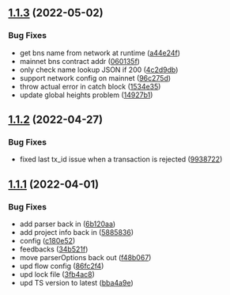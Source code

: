 ## [1.1.3](https://github.com/stacks-network/subdomain-registrar/compare/v1.1.2...v1.1.3) (2022-05-02)


### Bug Fixes

* get bns name from network at runtime ([a44e24f](https://github.com/stacks-network/subdomain-registrar/commit/a44e24f3148f12440803850d86025b20c95738f6))
* mainnet bns contract addr ([060135f](https://github.com/stacks-network/subdomain-registrar/commit/060135f7d1751de8904df81d57cd9fe43701b001))
* only check name lookup JSON if 200 ([4c2d9db](https://github.com/stacks-network/subdomain-registrar/commit/4c2d9db11cec93903804ab0e7465529948fe16f9))
* support network config on mainnet ([96c275d](https://github.com/stacks-network/subdomain-registrar/commit/96c275d83c2592d8dc418f3281e6b1e2e8fef748))
* throw actual error in catch block ([1534e35](https://github.com/stacks-network/subdomain-registrar/commit/1534e35f114458bd010850ca558a79584df9167c))
* update global heights problem ([14927b1](https://github.com/stacks-network/subdomain-registrar/commit/14927b1fa87d9beb6ada24dda077de14add48acf))

## [1.1.2](https://github.com/stacks-network/subdomain-registrar/compare/v1.1.1...v1.1.2) (2022-04-27)


### Bug Fixes

* fixed last tx_id issue when a transaction is rejected ([9938722](https://github.com/stacks-network/subdomain-registrar/commit/993872268b5b89bedc5ee4d7497f111fb1ede18e))

## [1.1.1](https://github.com/stacks-network/subdomain-registrar/compare/v1.1.0...v1.1.1) (2022-04-01)


### Bug Fixes

* add parser back in ([6b120aa](https://github.com/stacks-network/subdomain-registrar/commit/6b120aa4311a425e8d70f3c56b52d1d5bd4e9cc1))
* add project info back in ([5885836](https://github.com/stacks-network/subdomain-registrar/commit/58858364b51aa4f288bb6e8b9576516a268b72b1))
* config ([c180e52](https://github.com/stacks-network/subdomain-registrar/commit/c180e5207618522010712b400c1cac11ca5bf1e1))
* feedbacks ([34b521f](https://github.com/stacks-network/subdomain-registrar/commit/34b521fcef2bdf7c47046fe540724f159b895f46))
* move parserOptions back out ([f48b067](https://github.com/stacks-network/subdomain-registrar/commit/f48b067393f57c0fc1abc40e198e071bed6e7d55))
* upd flow config ([86fc2f4](https://github.com/stacks-network/subdomain-registrar/commit/86fc2f43cf4869926e849414f189dcb202395a22))
* upd lock file ([3fb4ac8](https://github.com/stacks-network/subdomain-registrar/commit/3fb4ac8ae76e842cb36a897d150e29b621a42276))
* upd TS version to latest ([bba4a9e](https://github.com/stacks-network/subdomain-registrar/commit/bba4a9e632ba289c76cdc0f4e48f75fb9fdcd4a4))
